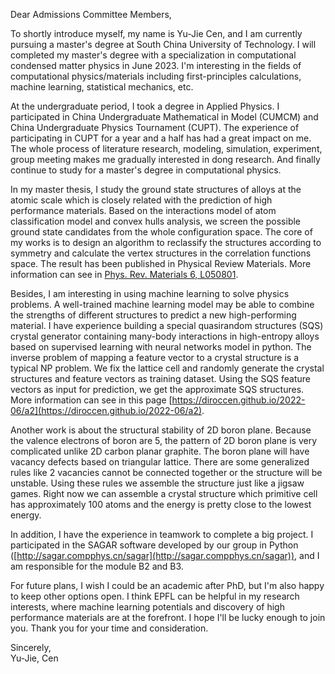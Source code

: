 Dear Admissions Committee Members,


To shortly introduce myself, my name is Yu-Jie Cen, and I am currently pursuing a master's degree at South China University of Technology. I will completed my master's degree with a specialization in computational condensed matter physics in June 2023. I'm interesting in the fields of computational physics/materials including first-principles calculations, machine learning, statistical mechanics, etc. 

<!-- With reference to the information listed on the Chalmers vacancies web page, I am writing to express my interest in the PhD position in Modelling of Interfaces in Solar Cells and Tunnel Field-Effect Transistors. -->



At the undergraduate period, I took a degree in Applied Physics. I participated in China Undergraduate Mathematical in Model (CUMCM) and China Undergraduate Physics Tournament (CUPT).
 The experience of participating in CUPT for a year and a half has had a great impact on me. The whole process of literature research, modeling, simulation, experiment, group meeting makes me gradually interested in dong research. And finally continue to study for a master's degree in computational physics.
<!-- Autually, many of the topics in the tournament are no easier than the formal research of my master's degree. -->



In my master thesis, I study the ground state structures of alloys at the atomic scale which is closely related with the prediction of high performance materials. Based on the interactions model of atom classification model and convex hulls analysis, we screen the possible ground state candidates from the whole configuration space. The core of my works is to design an algorithm to reclassify the structures according to symmetry and calculate the vertex structures in the correlation functions space. The result has been published in Physical Review Materials. More information can see in [Phys. Rev. Materials 6, L050801](https://journals.aps.org/prmaterials/abstract/10.1103/PhysRevMaterials.6.L050801).


Besides, I am interesting in using machine learning to solve physics problems. A well-trained machine learning model may be able to combine the strengths of different structures to predict a new high-performing material. I have experience building a special quasirandom structures (SQS) crystal generator containing many-body interactions in high-entropy alloys based on supervised learning with neural networks model in python. The inverse problem of mapping a feature vector to a crystal structure is a typical NP problem. We fix the lattice cell and randomly generate the crystal structures and feature vectors as training dataset. Using the SQS feature vectors as input for prediction, we get the approximate SQS structures. More information can see in this page [https://diroccen.github.io/2022-06/a2](https://diroccen.github.io/2022-06/a2).


Another work is about the structural stability of 2D boron plane. Because the valence electrons of boron are 5, the pattern of 2D boron plane is very complicated unlike 2D carbon planar graphite. The boron plane will have vacancy defects based on triangular lattice. There are some generalized rules like 2 vacancies cannot be connected together or the structure will be unstable. Using these rules we assemble the structure just like a jigsaw games. Right now we can assemble a crystal structure which primitive cell has approximately 100 atoms and the energy is pretty close to the lowest energy.



In addition, I have the experience in teamwork to complete a big project.
I participated in the SAGAR software developed by our group in Python ([http://sagar.compphys.cn/sagar](http://sagar.compphys.cn/sagar)), and I am responsible for the module B2 and B3.


For future plans, I wish I could be an academic after PhD, but I'm also happy to keep other options open. I think EPFL can be helpful in my research interests, where machine learning potentials and discovery of high performance materials are at the forefront. I hope I'll be lucky enough to join you.
Thank you for your time and consideration.  
<!-- I am interesting in developing models in semiconductor devices interfaces.  -->



Sincerely,  
Yu-Jie, Cen

